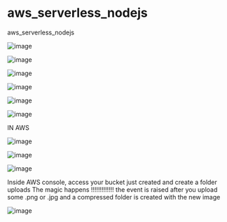 # aws_serverless_nodejs
aws_serverless_nodejs

![image](https://user-images.githubusercontent.com/14879580/132951448-e3f165dd-f8e9-4696-acb3-e028df531645.png)

![image](https://user-images.githubusercontent.com/14879580/132951452-f71c078e-cd63-45ab-a649-90a9cd6f4a8e.png)

![image](https://user-images.githubusercontent.com/14879580/132951458-a13d2a35-47f0-4318-ae02-12b395f69ed6.png)

![image](https://user-images.githubusercontent.com/14879580/132951464-87814451-e218-48aa-8613-2e0376381335.png)

![image](https://user-images.githubusercontent.com/14879580/132951468-5252ff57-f776-4294-b3d9-fe9d7069edee.png)

![image](https://user-images.githubusercontent.com/14879580/132951481-bf733eca-6be1-4ee8-9dd2-1d4dad680c5e.png)


IN AWS

![image](https://user-images.githubusercontent.com/14879580/132951485-af4c5094-63b4-4cf9-8c41-d7c3f0355f06.png)

![image](https://user-images.githubusercontent.com/14879580/132951496-6771f4e6-e547-4ded-bd0a-9bc420f720c7.png)

![image](https://user-images.githubusercontent.com/14879580/132951500-4da27931-3aa1-43ea-a5e0-67f7c344c4f1.png)

Inside AWS console, access your bucket just created and create a folder uploads 
The magic happens !!!!!!!!!!!!! the event is raised after you upload some .png or .jpg and a compressed folder is created with the new image

![image](https://user-images.githubusercontent.com/14879580/132951562-32f51ac2-6bce-4804-a950-cf95d656cf58.png)

 

 

 

 
